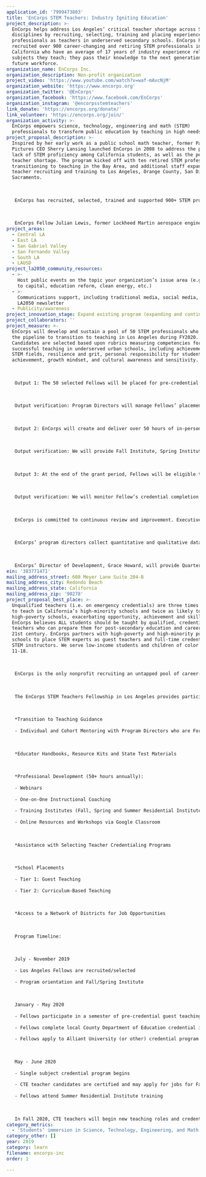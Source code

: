 ```yaml
---
application_id: '7999473803'
title: 'EnCorps STEM Teachers: Industry Igniting Education'
project_description: >-
  EnCorps helps address Los Angeles’ critical teacher shortage across STEM
  disciplines by recruiting, selecting, training and placing experienced STEM
  professionals as teachers in underserved secondary schools. EnCorps has
  recruited over 900 career-changing and retiring STEM professionals in
  California who have an average of 17 years of industry experience relating to
  subjects they teach; they pass their knowledge to the next generation and
  future workforce.
organization_name: EnCorps Inc.
organization_description: Non-profit organization
project_video: 'https://www.youtube.com/watch?v=waf-mAvcNjM'
organization_website: 'https://www.encorps.org'
organization_twitter: '@EnCorps'
organization_facebook: 'https://www.facebook.com/EnCorps'
organization_instagram: '@encorpsstemteachers'
link_donate: 'https://encorps.org/donate/'
link_volunteer: 'https://encorps.org/join/'
organization_activity: >-
  EnCorps empowers science, technology, engineering and math (STEM)
  professionals to transform public education by teaching in high needs schools.
project_proposal_description: >-
  Inspired by her early work as a public school math teacher, former Paramount
  Pictures CEO Sherry Lansing launched EnCorps in 2008 to address the perpetual
  lack of STEM proficiency among California students, as well as the pervasive
  teacher shortage. The program kicked off with ten retired STEM professionals
  transitioning to teaching in the Bay Area, and additional staff expanded
  teacher recruiting and training to Los Angeles, Orange County, San Diego and
  Sacramento. 
   
   
   
   EnCorps has recruited, selected, trained and supported 900+ STEM professionals, including computer scientists from Silicon Valley, engineers from Boeing, Northrop Grumman and Lockheed Martin, military veterans and medical specialists, dedicated to public service through teaching. EnCorps Fellow Will Rapp has a M.S. in Engineering Management from UCLA and served in the Army. He joined the EnCorps program in 2017 to become a teacher. Rapp served as a guest teacher for two semesters (completing 230+ hours of classroom volunteering) in an engineering classroom at Alliance Tennenbaum Family Technology High School, where he shared valuable insights from his 50 years of professional experience as an engineer. His students valued him so much that they nominated Rapp as Staff Member of the Month (and he was not employed by the school!). This experience helped prepare Rapp for full-time teaching. EnCorps guided Rapp to pursue a CTE credential from Orange County Department of Education. He is now a full-time teacher at West Adams College Preparatory High School in Los Angeles USD. Rapp was honored as EnCorps’ 2018 Los Angeles Fellow of the Year and was recognized as an outstanding LA Volunteer by The Carl & Roberta Deutsch Foundation. 
   
   
   
   EnCorps Fellow Julian Lewis, former Lockheed Martin aerospace engineer of 34 years, initiated the engineering career pathway at STEM Academy of Hollywood. EnCorps Fellow LaTeira Haynes, former immunologist with a PhD in biomedical sciences, is now a science teacher at Dymally High and leads her school’s STEAM Academy, preparing students for science careers. Haynes was named LAUSD's Rookie of the Year (2016) and selected as a finalist for the Educator of the Year Award by the California League of High Schools (2017).
project_areas:
  - Central LA
  - East LA
  - San Gabriel Valley
  - San Fernando Valley
  - South LA
  - LAUSD
project_la2050_community_resources:
  - >-
    Host public events on the topic your organization’s issue area (e.g. access
    to capital, education reform, clean energy, etc.) 
  - >-
    Communications support, including traditional media, social media, and
    LA2050 newsletter
  - Publicity/awareness
project_innovation_stage: Expand existing program (expanding and continuing ongoing successful projects)
project_collaborators: ''
project_measure: >-
  EnCorps will develop and sustain a pool of 50 STEM professionals who are in
  the pipeline to transition to teaching in Los Angeles during FY2020.
  Candidates are selected based upon rubrics measuring competencies for
  successful teaching in underserved urban schools, including achievement in
  STEM fields, resilience and grit, personal responsibility for student
  achievement, growth mindset, and cultural awareness and sensitivity. 
   
   
   
   Output 1: The 50 selected Fellows will be placed for pre-credential volunteering (guest teaching), impacting a total of 2,600 middle and high school students in a math, science, or career-technical education classroom.
   
   
   
   Output verification: Program Directors will manage Fellows’ placements at our vetted partner schools in Los Angeles. The number of students impacted by Fellows during pre-credential volunteering will be recorded by participating host teachers and EnCorps Fellows. Students and host teachers will be surveyed at the end of each semester regarding the impact of having a Fellow guest teach and volunteer in their classroom; we track outcomes such as % of students whose grades improved; % of students who are more interested in pursuing a degree or career in a STEM field, and % of students who understand better why science, technology, engineering and math matter in their life.
   
   
   
   Output 2: EnCorps will create and deliver over 50 hours of in-person and online professional development for Fellows during the program year. Professional development topics include strategies designed to engage students, classroom management, project-based learning in STEM, as well as Common Core and NGSS to build teaching skills. 
   
   
   
   Output verification: We will provide Fall Institute, Spring Institute, Summer Residential Institute, Professional Learning Circles, and extensive online resources and trainings available via Google Classroom. We will track Fellows’ participation in professional development through event registration, taking attendance, and monitoring Google Classroom assignments and activities. Participation is logged in Salesforce and documented in Google Classroom. 
   
   
   
   Output 3: At the end of the grant period, Fellows will be eligible to begin CTE teaching or intern math or science teaching while completing their single subject credential. 
   
   
   
   Output verification: We will monitor Fellow’s credential completion and teaching placements, which is tracked in Salesforce, while continuing to provide professional development opportunities to support their growth as an educator. 
   
   
   
   EnCorps is committed to continuous review and improvement. Executive and program staff review program implementation quarterly to assess status against Key Performance Indicators, and at the end of the program year to help plan for the upcoming year. These data points are critical when revising and evaluating EnCorps’ recruitment strategies, levels of support for participants during pre-credential volunteering, and relevance of professional development as preparation for full-time teaching. 
   
   
   
   EnCorps’ program directors collect quantitative and qualitative data to measure program success, tracked in Salesforce. Currently, quantitative data includes records of participation of EnCorps Fellows in the classroom; attendance and participation of Fellows in each phase of teaching preparation; and the number of Fellows who transition into teaching positions. Qualitative data including surveys and interviews regarding the efficacy of Fellows in the classroom, are conducted at the end of each academic semester with students, principals, and district and charter management organization staff.
   
   
   
   EnCorps’ Director of Development, Grace Howard, will provide Quarterly and Annual updates regarding program outcomes. Also, in FY2020, with school partners we aim to compile and compare the outcomes of students in EnCorps teacher classrooms. The measurement that we will use will be the comparison of standardized test scores of students in EnCorps math and science classrooms v. school averages v. California state averages.
ein: '383771471'
mailing_address_street: 608 Meyer Lane Suite 204-B
mailing_address_city: Redondo Beach
mailing_address_state: California
mailing_address_zip: '90278'
project_proposal_best_place: >-
  Unqualified teachers (i.e. on emergency credentials) are three times as likely
  to teach in California’s high-minority schools and twice as likely to teach in
  high-poverty schools, exacerbating opportunity, achievement and skills gaps.
  EnCorps believes ALL students should be taught by qualified, credentialed
  teachers who can prepare them for post-secondary education and careers in the
  21st century. EnCorps partners with high-poverty and high-minority public
  schools to place STEM experts as guest teachers and full-time credentialed
  STEM instructors. We serve low-income students and children of color ages
  11-18. 
   
   
   
   EnCorps is the only nonprofit recruiting an untapped pool of career-changing and retiring professionals in STEM into new careers in public education. In FY2020, EnCorps will recruit, develop and sustain a pool of 50 STEM professionals transitioning to teaching to make Los Angeles the best place to learn. The 50 EnCorps Fellows will be placed for pre-credential volunteering (guest teaching), impacting 2,600 middle and high school students in a math, science, or career-technical education classroom, and begin a teacher credential program. As full-time, credentialed instructors, the 50 Fellows will impact 6,250 students annually. 
   
   
   
   The EnCorps STEM Teachers Fellowship in Los Angeles provides participants with: 
   
   
   
   *Transition to Teaching Guidance 
   
   - Individual and Cohort Mentoring with Program Directors who are Former Teachers 
   
   
   
   *Educator Handbooks, Resource Kits and State Test Materials
   
   
   
   *Professional Development (50+ hours annually):
   
   - Webinars 
   
   - One-on-One Instructional Coaching
   
   - Training Institutes (Fall, Spring and Summer Residential Institute)
   
   - Online Resources and Workshops via Google Classroom 
   
   
   
   *Assistance with Selecting Teacher Credentialing Programs
   
   
   
   *School Placements
   
   - Tier 1: Guest Teaching 
   
   - Tier 2: Curriculum-Based Teaching 
   
   
   
   *Access to a Network of Districts for Job Opportunities
   
   
   
   Program Timeline:
   
   
   
   July - November 2019
   
   - Los Angeles Fellows are recruited/selected
   
   - Program orientation and Fall/Spring Institute 
   
   
   
   January - May 2020 
   
   - Fellows participate in a semester of pre-credential guest teaching with a mentor teacher and complete EnCorps’ online trainings 
   
   - Fellows complete local County Department of Education credential if pursuing CTE teaching
   
   - Fellows apply to Alliant University (or other) credential program if pursuing single subject math/science teaching
   
   
   
   May - June 2020
   
   - Single subject credential program begins
   
   - CTE teacher candidates are certified and may apply for jobs for Fall 2020 teaching roles
   
   - Fellows attend Summer Residential Institute training 
   
   
   
   In Fall 2020, CTE teachers will begin new teaching roles and credential participants will begin Intern (paid) teaching roles while completing their single subject credential. We will continue to provide teachers with professional development opportunities to support their growth as an educator.
category_metrics:
  - 'Students’ immersion in Science, Technology, Engineering, and Math content'
category_other: []
year: 2019
category: learn
filename: encorps-inc
order: 1

---
```

